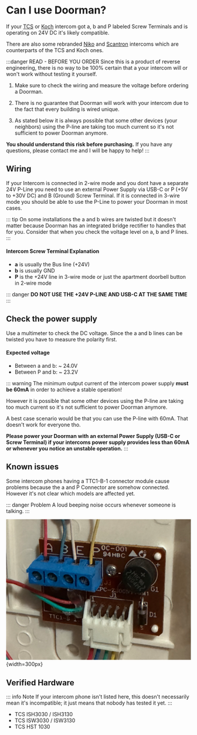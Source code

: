 # Can I use Doorman?
If your [TCS](https://www.tcsag.de/) or [Koch](https://www.kochag.ch/) intercom got a, b and P labeled Screw Terminals and is operating on 24V DC it's likely compatible.

There are also some rebranded [Niko](https://www.niko.eu/) and [Scantron](https://scantron.dk/) intercoms which are counterparts of the TCS and Koch ones.

:::danger READ - BEFORE YOU ORDER
Since this is a product of reverse engineering, there is no way to be 100% certain that a your intercom will or won't work without testing it yourself.

1. Make sure to check the wiring and measure the voltage before ordering a Doorman.

2. There is no guarantee that Doorman will work with your intercom due to the fact that every building is wired unique.

3. As stated below it is always possible that some other devices (your neighbors) using the P-line are taking too much current so it's not sufficient to power Doorman anymore. 

**You should understand this risk before purchasing.** If you have any questions, please contact me and I will be happy to help!
:::

## Wiring
If your Intercom is connected in 2-wire mode and you dont have a separate 24V P-Line you need to use an external Power Supply via USB-C or P (+5V to +30V DC) and B (Ground) Screw Terminal.
If it is connected in 3-wire mode you should be able to use the P-Line to power your Doorman in most cases.

::: tip
On some installations the a and b wires are twisted but it doesn't matter because Doorman has an integrated bridge rectifier to handles that for you.
Consider that when you check the voltage level on a, b and P lines.
:::

#### Intercom Screw Terminal Explanation
- **a** is usually the Bus line (+24V)
- **b** is usually GND
- **P** is the +24V line in 3-wire mode or just the apartment doorbell button in 2-wire mode

::: danger
**DO NOT USE THE +24V P-LINE AND USB-C AT THE SAME TIME**
:::

## Check the power supply
Use a multimeter to check the DC voltage.
Since the a and b lines can be twisted you have to measure the polarity first.

#### Expected voltage
- Between a and b: ~ 24.0V
- Between P and b: ~ 23.2V


::: warning
The minimum output current of the intercom power supply **must be 60mA** in order to achieve a stable operation!

However it is possible that some other devices using the P-line are taking too much current so it's not sufficient to power Doorman anymore.

A best case scenario would be that you can use the P-line with 60mA. That doesn't work for everyone tho.

**Please power your Doorman with an external Power Supply (USB-C or Screw Terminal) if your intercoms power supply provides less than 60mA or whenever you notice an unstable operation.** 
:::

## Known issues

Some intercom phones having a TTC1-B-1 connector module cause problems because the a and P Connector are somehow connected. However it's not clear which models are affected yet.

::: danger Problem
A loud beeping noise occurs whenever someone is talking.
:::

![ttc1-b-1-module](./images/incompatible-ttc1-b-1.png){width=300px}



## Verified Hardware

::: info Note
If your intercom phone isn't listed here, this doesn't necessarily mean it's incompatible; it just means that nobody has tested it yet.
:::

- TCS ISH3030 / ISH3130
- TCS ISW3030 / ISW3130
- TCS HST 1030